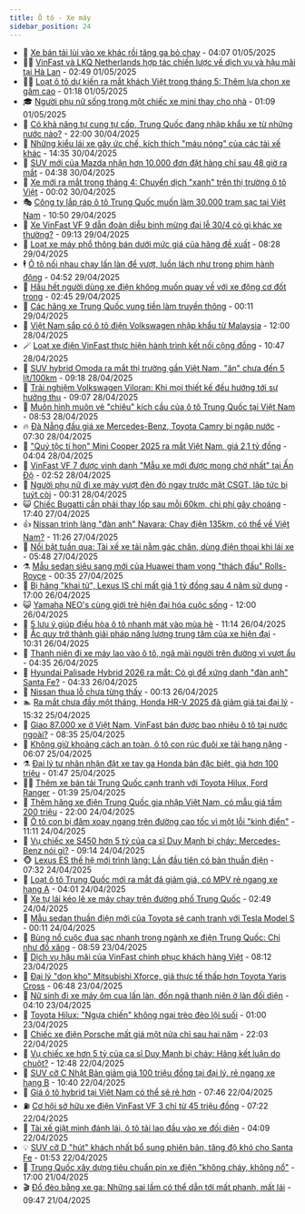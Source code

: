 ```yaml
---
title: Ô tô - Xe máy
sidebar_position: 24
---
```


<!-- dantri-o-to-xe-may:START -->
- 🤡 [Xe bán tải lùi vào xe khác rồi tăng ga bỏ chạy](https://dantri.com.vn/o-to-xe-may/xe-ban-tai-lui-vao-xe-khac-roi-tang-ga-bo-chay-20250501110218341.htm) - 04:07 01/05/2025
- 🧑‍💻 [VinFast và LKQ Netherlands hợp tác chiến lược về dịch vụ và hậu mãi tại Hà Lan](https://dantri.com.vn/o-to-xe-may/vinfast-va-lkq-netherlands-hop-tac-chien-luoc-ve-dich-vu-va-hau-mai-tai-ha-lan-20250501094913632.htm) - 02:49 01/05/2025
- 🧑‍💻 [Loạt ô tô dự kiến ra mắt khách Việt trong tháng 5: Thêm lựa chọn xe gầm cao](https://dantri.com.vn/o-to-xe-may/loat-o-to-du-kien-ra-mat-khach-viet-trong-thang-5-them-lua-chon-xe-gam-cao-20250430125636000.htm) - 01:18 01/05/2025
- 🎓 [Người phụ nữ sống trong một chiếc xe mini thay cho nhà](https://dantri.com.vn/o-to-xe-may/nguoi-phu-nu-song-trong-mot-chiec-xe-mini-thay-cho-nha-20250501003301570.htm) - 01:09 01/05/2025
- 🌊 [Có khả năng tự cung tự cấp, Trung Quốc đang nhập khẩu xe từ những nước nào?](https://dantri.com.vn/o-to-xe-may/co-kha-nang-tu-cung-tu-cap-trung-quoc-dang-nhap-khau-xe-tu-nhung-nuoc-nao-20250430141817511.htm) - 22:00 30/04/2025
- 🥷 [Những kiểu lái xe gây ức chế, kích thích &quot;máu nóng&quot; của các tài xế khác](https://dantri.com.vn/o-to-xe-may/nhung-kieu-lai-xe-gay-uc-che-kich-thich-mau-nong-cua-cac-tai-xe-khac-20250429144222083.htm) - 14:35 30/04/2025
- 🤩 [SUV mới của Mazda nhận hơn 10.000 đơn đặt hàng chỉ sau 48 giờ ra mắt](https://dantri.com.vn/o-to-xe-may/suv-moi-cua-mazda-nhan-hon-10000-don-dat-hang-chi-sau-48-gio-ra-mat-20250430113757130.htm) - 04:38 30/04/2025
- 🫶 [Xe mới ra mắt trong tháng 4: Chuyển dịch &quot;xanh&quot; trên thị trường ô tô Việt](https://dantri.com.vn/o-to-xe-may/xe-moi-ra-mat-trong-thang-4-chuyen-dich-xanh-tren-thi-truong-o-to-viet-20250428121643086.htm) - 00:02 30/04/2025
- 🎭 [Công ty lắp ráp ô tô Trung Quốc muốn làm 30.000 trạm sạc tại Việt Nam](https://dantri.com.vn/o-to-xe-may/cong-ty-lap-rap-o-to-trung-quoc-muon-lam-30000-tram-sac-tai-viet-nam-20250429170640841.htm) - 10:50 29/04/2025
- 🌁 [Xe VinFast VF 9 dẫn đoàn diễu binh mừng đại lễ 30/4 có gì khác xe thường?](https://dantri.com.vn/o-to-xe-may/xe-vinfast-vf-9-dan-doan-dieu-binh-mung-dai-le-304-co-gi-khac-xe-thuong-20250429160733548.htm) - 09:13 29/04/2025
- 🦩 [Loạt xe máy phổ thông bán dưới mức giá của hãng đề xuất](https://dantri.com.vn/o-to-xe-may/loat-xe-may-pho-thong-ban-duoi-muc-gia-cua-hang-de-xuat-20250429122647781.htm) - 08:28 29/04/2025
- 🕴 [Ô tô nối nhau chạy lấn làn để vượt, luồn lách như trong phim hành động](https://dantri.com.vn/o-to-xe-may/o-to-noi-nhau-chay-lan-lan-de-vuot-luon-lach-nhu-trong-phim-hanh-dong-20250429111531618.htm) - 04:52 29/04/2025
- 🎡 [Hầu hết người dùng xe điện không muốn quay về với xe động cơ đốt trong](https://dantri.com.vn/o-to-xe-may/hau-het-nguoi-dung-xe-dien-khong-muon-quay-ve-voi-xe-dong-co-dot-trong-20250428095452447.htm) - 02:45 29/04/2025
- 📝 [Các hãng xe Trung Quốc vung tiền làm truyền thông](https://dantri.com.vn/o-to-xe-may/cac-hang-xe-trung-quoc-vung-tien-lam-truyen-thong-20250429002957707.htm) - 00:11 29/04/2025
- 🧐 [Việt Nam sắp có ô tô điện Volkswagen nhập khẩu từ Malaysia](https://dantri.com.vn/o-to-xe-may/viet-nam-sap-co-o-to-dien-volkswagen-nhap-khau-tu-malaysia-20250428114914441.htm) - 12:00 28/04/2025
- 🪄 [Loạt xe điện VinFast thực hiện hành trình kết nối cộng đồng](https://dantri.com.vn/o-to-xe-may/loat-xe-dien-vinfast-thuc-hien-hanh-trinh-ket-noi-cong-dong-20250428170705727.htm) - 10:47 28/04/2025
- 🧰 [SUV hybrid Omoda ra mắt thị trường gần Việt Nam, &quot;ăn&quot; chưa đến 5 lít/100km](https://dantri.com.vn/o-to-xe-may/suv-hybrid-omoda-ra-mat-thi-truong-gan-viet-nam-an-chua-den-5-lit100km-20250428161730899.htm) - 09:18 28/04/2025
- 🚀 [Trải nghiệm Volkswagen Viloran: Khi mọi thiết kế đều hướng tới sự hưởng thụ](https://dantri.com.vn/o-to-xe-may/trai-nghiem-volkswagen-viloran-khi-moi-thiet-ke-deu-huong-toi-su-huong-thu-20250428154718361.htm) - 09:07 28/04/2025
- 💪 [Muôn hình muôn vẻ &quot;chiêu&quot; kích cầu của ô tô Trung Quốc tại Việt Nam](https://dantri.com.vn/o-to-xe-may/muon-hinh-muon-ve-chieu-kich-cau-cua-o-to-trung-quoc-tai-viet-nam-20250427152440960.htm) - 08:53 28/04/2025
- 🔥 [Đà Nẵng đấu giá xe Mercedes-Benz, Toyota Camry bị ngập nước](https://dantri.com.vn/o-to-xe-may/da-nang-dau-gia-xe-mercedes-benz-toyota-camry-bi-ngap-nuoc-20250428142445775.htm) - 07:30 28/04/2025
- 🐲 [&quot;Quý tộc tí hon&quot; Mini Cooper 2025 ra mắt Việt Nam, giá 2,1 tỷ đồng](https://dantri.com.vn/o-to-xe-may/quy-toc-ti-hon-mini-cooper-2025-ra-mat-viet-nam-gia-21-ty-dong-20250428105938698.htm) - 04:04 28/04/2025
- 🌋 [VinFast VF 7 được vinh danh &quot;Mẫu xe mới được mong chờ nhất&quot; tại Ấn Độ](https://dantri.com.vn/o-to-xe-may/vinfast-vf-7-duoc-vinh-danh-mau-xe-moi-duoc-mong-cho-nhat-tai-an-do-20250428092253810.htm) - 02:52 28/04/2025
- 🤩 [Người phụ nữ đi xe máy vượt đèn đỏ ngay trước mặt CSGT, lập tức bị tuýt còi](https://dantri.com.vn/o-to-xe-may/nguoi-phu-nu-di-xe-may-vuot-den-do-ngay-truoc-mat-csgt-lap-tuc-bi-tuyt-coi-20250428003948477.htm) - 00:31 28/04/2025
- 😺 [Chiếc Bugatti cần phải thay lốp sau mỗi 60km, chi phí gây choáng](https://dantri.com.vn/o-to-xe-may/chiec-bugatti-can-phai-thay-lop-sau-moi-60km-chi-phi-gay-choang-20250427173119002.htm) - 17:40 27/04/2025
- 👍 [Nissan trình làng &quot;đàn anh&quot; Navara: Chạy điện 135km, có thể về Việt Nam?](https://dantri.com.vn/o-to-xe-may/nissan-trinh-lang-dan-anh-navara-chay-dien-135km-co-the-ve-viet-nam-20250427182446157.htm) - 11:26 27/04/2025
- 🎃 [Nổi bật tuần qua: Tài xế xe tải nằm gác chân, dùng điện thoại khi lái xe](https://dantri.com.vn/o-to-xe-may/noi-bat-tuan-qua-tai-xe-xe-tai-nam-gac-chan-dung-dien-thoai-khi-lai-xe-20250427124817049.htm) - 05:48 27/04/2025
- ⚗️ [Mẫu sedan siêu sang mới của Huawei tham vọng &quot;thách đấu&quot; Rolls-Royce](https://dantri.com.vn/o-to-xe-may/mau-sedan-sieu-sang-moi-cua-huawei-tham-vong-thach-dau-rolls-royce-20250427014811512.htm) - 00:35 27/04/2025
- 🦄 [Bị hãng &quot;khai tử&quot;, Lexus IS chỉ mất giá 1 tỷ đồng sau 4 năm sử dụng](https://dantri.com.vn/o-to-xe-may/bi-hang-khai-tu-lexus-is-chi-mat-gia-1-ty-dong-sau-4-nam-su-dung-20250426210226799.htm) - 17:00 26/04/2025
- 😺 [Yamaha NEO&#39;s cùng giới trẻ hiện đại hóa cuộc sống](https://dantri.com.vn/o-to-xe-may/yamaha-neos-cung-gioi-tre-hien-dai-hoa-cuoc-song-20250425180237656.htm) - 12:00 26/04/2025
- 💼 [5 lưu ý giúp điều hòa ô tô nhanh mát vào mùa hè](https://dantri.com.vn/o-to-xe-may/5-luu-y-giup-dieu-hoa-o-to-nhanh-mat-vao-mua-he-20250425120834761.htm) - 11:14 26/04/2025
- 💃 [Ắc quy trở thành giải pháp năng lượng trung tâm của xe hiện đại](https://dantri.com.vn/o-to-xe-may/ac-quy-tro-thanh-giai-phap-nang-luong-trung-tam-cua-xe-hien-dai-20250426154854091.htm) - 10:31 26/04/2025
- 🚀 [Thanh niên đi xe máy lao vào ô tô, ngã mài người trên đường vì vượt ẩu](https://dantri.com.vn/o-to-xe-may/thanh-nien-di-xe-may-lao-vao-o-to-nga-mai-nguoi-tren-duong-vi-vuot-au-20250426112441732.htm) - 04:35 26/04/2025
- 🤩 [Hyundai Palisade Hybrid 2026 ra mắt: Có gì để xứng danh &quot;đàn anh&quot; Santa Fe?](https://dantri.com.vn/o-to-xe-may/hyundai-palisade-hybrid-2026-ra-mat-co-gi-de-xung-danh-dan-anh-santa-fe-20250425224843538.htm) - 04:33 26/04/2025
- 💪 [Nissan thua lỗ chưa từng thấy](https://dantri.com.vn/o-to-xe-may/nissan-thua-lo-chua-tung-thay-20250426012205065.htm) - 00:13 26/04/2025
- 🏊 [Ra mắt chưa đầy một tháng, Honda HR-V 2025 đã giảm giá tại đại lý](https://dantri.com.vn/o-to-xe-may/ra-mat-chua-day-mot-thang-honda-hr-v-2025-da-giam-gia-tai-dai-ly-20250425154507508.htm) - 15:32 25/04/2025
- 💄 [Giao 87.000 xe ở Việt Nam, VinFast bán được bao nhiêu ô tô tại nước ngoài?](https://dantri.com.vn/o-to-xe-may/giao-87000-xe-o-viet-nam-vinfast-ban-duoc-bao-nhieu-o-to-tai-nuoc-ngoai-20250425153419059.htm) - 08:35 25/04/2025
- 👺 [Không giữ khoảng cách an toàn, ô tô con rúc đuôi xe tải hạng nặng](https://dantri.com.vn/o-to-xe-may/khong-giu-khoang-cach-an-toan-o-to-con-ruc-duoi-xe-tai-hang-nang-20250425102032497.htm) - 06:07 25/04/2025
- ⚗️ [Đại lý tư nhân nhận đặt xe tay ga Honda bản đặc biệt, giá hơn 100 triệu](https://dantri.com.vn/o-to-xe-may/dai-ly-tu-nhan-nhan-dat-xe-tay-ga-honda-ban-dac-biet-gia-hon-100-trieu-20250424123351405.htm) - 01:47 25/04/2025
- 🧑‍🏫 [Thêm xe bán tải Trung Quốc cạnh tranh với Toyota Hilux, Ford Ranger](https://dantri.com.vn/o-to-xe-may/them-xe-ban-tai-trung-quoc-canh-tranh-voi-toyota-hilux-ford-ranger-20250425000050175.htm) - 01:39 25/04/2025
- 🦒 [Thêm hãng xe điện Trung Quốc gia nhập Việt Nam, có mẫu giá tầm 200 triệu](https://dantri.com.vn/o-to-xe-may/them-hang-xe-dien-trung-quoc-gia-nhap-viet-nam-co-mau-gia-tam-200-trieu-20250424152957797.htm) - 22:00 24/04/2025
- 🐘 [Ô tô con bị đâm xoay ngang trên đường cao tốc vì một lỗi &quot;kinh điển&quot;](https://dantri.com.vn/o-to-xe-may/o-to-con-bi-dam-xoay-ngang-tren-duong-cao-toc-vi-mot-loi-kinh-dien-20250424173517656.htm) - 11:11 24/04/2025
- 🧠 [Vụ chiếc xe S450 hơn 5 tỷ của ca sĩ Duy Mạnh bị cháy: Mercedes-Benz nói gì?](https://dantri.com.vn/o-to-xe-may/vu-chiec-xe-s450-hon-5-ty-cua-ca-si-duy-manh-bi-chay-mercedes-benz-noi-gi-20250424161052960.htm) - 09:14 24/04/2025
- 🐵 [Lexus ES thế hệ mới trình làng: Lần đầu tiên có bản thuần điện](https://dantri.com.vn/o-to-xe-may/lexus-es-the-he-moi-trinh-lang-lan-dau-tien-co-ban-thuan-dien-20250424104918167.htm) - 07:32 24/04/2025
- 🤭 [Loạt ô tô Trung Quốc mới ra mắt đã giảm giá, có MPV rẻ ngang xe hạng A](https://dantri.com.vn/o-to-xe-may/loat-o-to-trung-quoc-moi-ra-mat-da-giam-gia-co-mpv-re-ngang-xe-hang-a-20250424094934923.htm) - 04:01 24/04/2025
- 🤠 [Xe tự lái kéo lê xe máy chạy trên đường phố Trung Quốc](https://dantri.com.vn/o-to-xe-may/xe-tu-lai-keo-le-xe-may-chay-tren-duong-pho-trung-quoc-20250424092455794.htm) - 02:49 24/04/2025
- 🫶 [Mẫu sedan thuần điện mới của Toyota sẽ cạnh tranh với Tesla Model S](https://dantri.com.vn/o-to-xe-may/mau-sedan-thuan-dien-moi-cua-toyota-se-canh-tranh-voi-tesla-model-s-20250424001945840.htm) - 00:11 24/04/2025
- 🚀 [Bùng nổ cuộc đua sạc nhanh trong ngành xe điện Trung Quốc: Chỉ như đổ xăng](https://dantri.com.vn/o-to-xe-may/bung-no-cuoc-dua-sac-nhanh-trong-nganh-xe-dien-trung-quoc-chi-nhu-do-xang-20250423153626698.htm) - 08:59 23/04/2025
- 🎊 [Dịch vụ hậu mãi của VinFast chinh phục khách hàng Việt](https://dantri.com.vn/o-to-xe-may/dich-vu-hau-mai-cua-vinfast-chinh-phuc-khach-hang-viet-20250423150721233.htm) - 08:12 23/04/2025
- 🦄 [Đại lý &quot;dọn kho&quot; Mitsubishi Xforce, giá thực tế thấp hơn Toyota Yaris Cross](https://dantri.com.vn/o-to-xe-may/dai-ly-don-kho-mitsubishi-xforce-gia-thuc-te-thap-hon-toyota-yaris-cross-20250423105613148.htm) - 06:48 23/04/2025
- 🥷 [Nữ sinh đi xe máy ôm cua lấn làn, đốn ngã thanh niên ở làn đối diện](https://dantri.com.vn/o-to-xe-may/nu-sinh-di-xe-may-om-cua-lan-lan-don-nga-thanh-nien-o-lan-doi-dien-20250423104920090.htm) - 04:10 23/04/2025
- 🦏 [Toyota Hilux: &quot;Ngựa chiến&quot; không ngại trèo đèo lội suối](https://dantri.com.vn/o-to-xe-may/toyota-hilux-ngua-chien-khong-ngai-treo-deo-loi-suoi-20250422150905606.htm) - 01:00 23/04/2025
- 🤗 [Chiếc xe điện Porsche mất giá một nửa chỉ sau hai năm](https://dantri.com.vn/o-to-xe-may/chiec-xe-dien-porsche-mat-gia-mot-nua-chi-sau-hai-nam-20250422145447468.htm) - 22:03 22/04/2025
- 🐲 [Vụ chiếc xe hơn 5 tỷ của ca sĩ Duy Mạnh bị cháy: Hãng kết luận do chuột?](https://dantri.com.vn/o-to-xe-may/vu-chiec-xe-hon-5-ty-cua-ca-si-duy-manh-bi-chay-hang-ket-luan-do-chuot-20250422184927711.htm) - 12:48 22/04/2025
- 🤭 [SUV cỡ C Nhật Bản giảm giá 100 triệu đồng tại đại lý, rẻ ngang xe hạng B](https://dantri.com.vn/o-to-xe-may/suv-co-c-nhat-ban-giam-gia-100-trieu-dong-tai-dai-ly-re-ngang-xe-hang-b-20250422115827729.htm) - 10:40 22/04/2025
- 🐻 [Giá ô tô hybrid tại Việt Nam có thể sẽ rẻ hơn](https://dantri.com.vn/o-to-xe-may/gia-o-to-hybrid-tai-viet-nam-co-the-se-re-hon-20250422123719320.htm) - 07:46 22/04/2025
- ⛽️ [Cơ hội sở hữu xe điện VinFast VF 3 chỉ từ 45 triệu đồng](https://dantri.com.vn/o-to-xe-may/co-hoi-so-huu-xe-dien-vinfast-vf-3-chi-tu-45-trieu-dong-20250422140920673.htm) - 07:22 22/04/2025
- 🫣 [Tài xế giật mình đánh lái, ô tô tải lao đầu vào xe đối diện](https://dantri.com.vn/o-to-xe-may/tai-xe-giat-minh-danh-lai-o-to-tai-lao-dau-vao-xe-doi-dien-20250422103410911.htm) - 04:09 22/04/2025
- 💡 [SUV cỡ D &quot;hút&quot; khách nhất bổ sung phiên bản, tăng độ khó cho Santa Fe](https://dantri.com.vn/o-to-xe-may/suv-co-d-hut-khach-nhat-bo-sung-phien-ban-tang-do-kho-cho-santa-fe-20250422001549445.htm) - 01:53 22/04/2025
- 💪 [Trung Quốc xây dựng tiêu chuẩn pin xe điện &quot;không cháy, không nổ&quot;](https://dantri.com.vn/o-to-xe-may/trung-quoc-xay-dung-tieu-chuan-pin-xe-dien-khong-chay-khong-no-20250421105350325.htm) - 17:00 21/04/2025
- 🎬 [Đổ đèo bằng xe ga: Những sai lầm có thể dẫn tới mất phanh, mất lái](https://dantri.com.vn/o-to-xe-may/do-deo-bang-xe-ga-nhung-sai-lam-co-the-dan-toi-mat-phanh-mat-lai-20250421163552553.htm) - 09:47 21/04/2025<!-- dantri-o-to-xe-may:END -->
